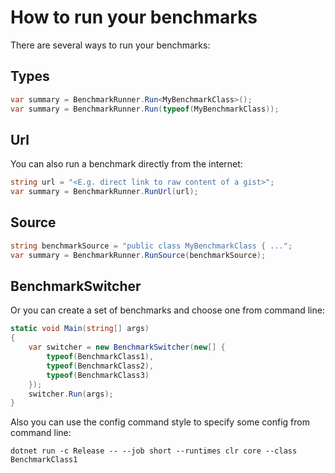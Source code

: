 # How to run your benchmarks

There are several ways to run your benchmarks:

## Types

```cs
var summary = BenchmarkRunner.Run<MyBenchmarkClass>();
var summary = BenchmarkRunner.Run(typeof(MyBenchmarkClass));
```

## Url

You can also run a benchmark directly from the internet:

```cs
string url = "<E.g. direct link to raw content of a gist>";
var summary = BenchmarkRunner.RunUrl(url);
```

## Source

```cs
string benchmarkSource = "public class MyBenchmarkClass { ...";
var summary = BenchmarkRunner.RunSource(benchmarkSource);
```

## BenchmarkSwitcher

Or you can create a set of benchmarks and choose one from command line:

```cs
static void Main(string[] args)
{
    var switcher = new BenchmarkSwitcher(new[] {
        typeof(BenchmarkClass1),
        typeof(BenchmarkClass2),
        typeof(BenchmarkClass3)
    });
    switcher.Run(args);
}
```

Also you can use the config command style to specify some config from command line:

```log
dotnet run -c Release -- --job short --runtimes clr core --class BenchmarkClass1
```

